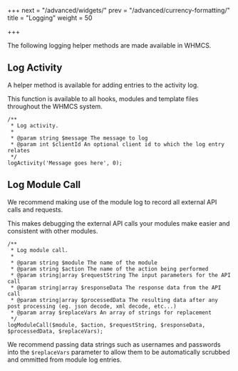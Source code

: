 +++
next = "/advanced/widgets/"
prev = "/advanced/currency-formatting/"
title = "Logging"
weight = 50

+++

The following logging helper methods are made available in WHMCS.

## Log Activity

A helper method is available for adding entries to the activity log.

This function is available to all hooks, modules and template files throughout the WHMCS system.

```
/**
 * Log activity.
 *
 * @param string $message The message to log
 * @param int $clientId An optional client id to which the log entry relates
 */
logActivity('Message goes here', 0);
```

## Log Module Call

We recommend making use of the module log to record all external API calls and requests.

This makes debugging the external API calls your modules make easier and consistent with other modules.

```
/**
 * Log module call.
 *
 * @param string $module The name of the module
 * @param string $action The name of the action being performed
 * @param string|array $requestString The input parameters for the API call
 * @param string|array $responseData The response data from the API call
 * @param string|array $processedData The resulting data after any post processing (eg. json decode, xml decode, etc...)
 * @param array $replaceVars An array of strings for replacement
 */
logModuleCall($module, $action, $requestString, $responseData, $processedData, $replaceVars);
```

We recommend passing data strings such as usernames and passwords into the `$replaceVars` parameter to allow them to be automatically scrubbed and ommitted from module log entries.
